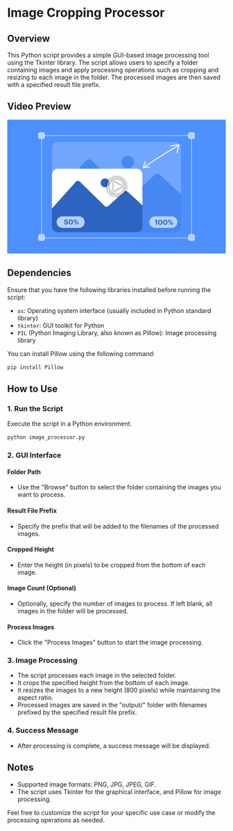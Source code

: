 # Image Cropping Processor

## Overview
This Python script provides a simple GUI-based image processing tool using the Tkinter library. The script allows users to specify a folder containing images and apply processing operations such as cropping and resizing to each image in the folder. The processed images are then saved with a specified result file prefix.

## Video Preview

[![Video Preview](https://github.com/DevRex-0201/Project-Images/blob/main/video%20preview/Py-Image-Cropper.png)](https://drive.google.com/file/d/1jEX7336rLk1PZ5ZE7m_FxkuDGASvDe7s/view?usp=drive_link)

## Dependencies
Ensure that you have the following libraries installed before running the script:

- `os`: Operating system interface (usually included in Python standard library)
- `tkinter`: GUI toolkit for Python
- `PIL` (Python Imaging Library, also known as Pillow): Image processing library

You can install Pillow using the following command:
```bash
pip install Pillow
```

## How to Use

### 1. Run the Script
Execute the script in a Python environment.

```bash
python image_processor.py
```

### 2. GUI Interface

#### Folder Path
- Use the "Browse" button to select the folder containing the images you want to process.

#### Result File Prefix
- Specify the prefix that will be added to the filenames of the processed images.

#### Cropped Height
- Enter the height (in pixels) to be cropped from the bottom of each image.

#### Image Count (Optional)
- Optionally, specify the number of images to process. If left blank, all images in the folder will be processed.

#### Process Images
- Click the "Process Images" button to start the image processing.

### 3. Image Processing
- The script processes each image in the selected folder.
- It crops the specified height from the bottom of each image.
- It resizes the images to a new height (800 pixels) while maintaining the aspect ratio.
- Processed images are saved in the "output/" folder with filenames prefixed by the specified result file prefix.

### 4. Success Message
- After processing is complete, a success message will be displayed.

## Notes
- Supported image formats: PNG, JPG, JPEG, GIF.
- The script uses Tkinter for the graphical interface, and Pillow for image processing.

Feel free to customize the script for your specific use case or modify the processing operations as needed.
